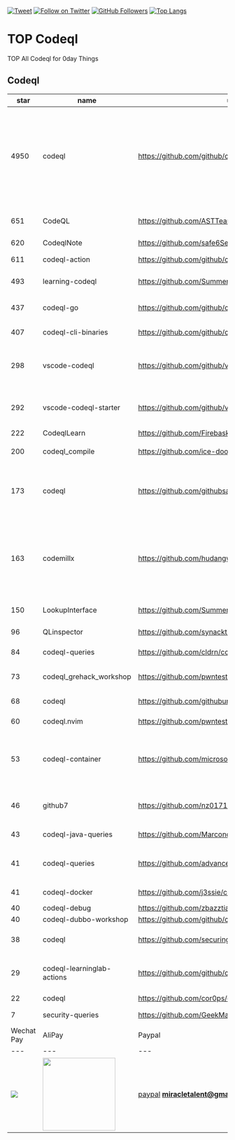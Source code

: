 [![Tweet](https://img.shields.io/twitter/url/http/Hktalent3135773.svg?style=social)](https://twitter.com/intent/follow?screen_name=Hktalent3135773) [![Follow on Twitter](https://img.shields.io/twitter/follow/Hktalent3135773.svg?style=social&label=Follow)](https://twitter.com/intent/follow?screen_name=Hktalent3135773) [![GitHub Followers](https://img.shields.io/github/followers/hktalent.svg?style=social&label=Follow)](https://github.com/hktalent/)
[![Top Langs](https://profile-counter.glitch.me/hktalent/count.svg)](https://51pwn.com)
<!-- header -->
# TOP Codeql
TOP All Codeql for 0day  Things
## Codeql
|star|name|url|des|
|---|---|---|---|
|4950|codeql|https://github.com/github/codeql|CodeQL: the libraries and queries that power security researchers around the world, as well as code scanning in GitHub Advanced Security (code scanning), LGTM.com, and LGTM Enterprise|
|651|CodeQL|https://github.com/ASTTeam/CodeQL|《深入理解CodeQL》Finding vulnerabilities with CodeQL.|
|620|CodeqlNote|https://github.com/safe6Sec/CodeqlNote|Codeql学习笔记|
|611|codeql-action|https://github.com/github/codeql-action|Actions for running CodeQL analysis|
|493|learning-codeql|https://github.com/SummerSec/learning-codeql|CodeQL Java 全网最全的中文学习资料|
|437|codeql-go|https://github.com/github/codeql-go|The CodeQL extractor and libraries for Go.|
|407|codeql-cli-binaries|https://github.com/github/codeql-cli-binaries|Binaries for the CodeQL CLI|
|298|vscode-codeql|https://github.com/github/vscode-codeql|An extension for Visual Studio Code that adds rich language support for CodeQL|
|292|vscode-codeql-starter|https://github.com/github/vscode-codeql-starter|Starter workspace to use with the CodeQL extension for Visual Studio Code.|
|222|CodeqlLearn|https://github.com/Firebasky/CodeqlLearn|记录学习codeql的过程|
|200|codeql_compile|https://github.com/ice-doom/codeql_compile|自动反编译闭源应用，创建codeql数据库|
|173|codeql|https://github.com/githubsatelliteworkshops/codeql|GitHub Satellite 2020 workshops on finding security vulnerabilities with CodeQL for Java/JavaScript.|
|163|codemillx|https://github.com/hudangwei/codemillx|codemillx is a tool for CodeQL, extract the comments in the code and generate codeql module. 强化Go开源项目安全检测(内含开源项目漏洞挖掘方法)|
|150|LookupInterface|https://github.com/SummerSec/LookupInterface|CodeQL 寻找 JNDI利用 Lookup接口|
|96|QLinspector|https://github.com/synacktiv/QLinspector|Finding Java gadget chains with CodeQL|
|84|codeql-queries|https://github.com/cldrn/codeql-queries|My CodeQL queries collection|
|73|codeql_grehack_workshop|https://github.com/pwntester/codeql_grehack_workshop|GreHack 2021 CodeQL for Java workshop|
|68|codeql|https://github.com/githubuniverseworkshops/codeql|CodeQL workshops for GitHub Universe|
|60|codeql.nvim|https://github.com/pwntester/codeql.nvim|CodeQL plugin for Neovim|
|53|codeql-container|https://github.com/microsoft/codeql-container|Prepackaged and precompiled github codeql container for rapid analysis, deployment and development.|
|46|github7|https://github.com/nz017112/github7|Starter workspace to use with the CodeQL extension for Visual Studio Code.|
|43|codeql-java-queries|https://github.com/Marcono1234/codeql-java-queries|Personal LGTM CodeQL queries|
|41|codeql-queries|https://github.com/advanced-security/codeql-queries|GitHub's Field Team's CodeQL Custom Queries, Suites, and Configurations|
|41|codeql-docker|https://github.com/j3ssie/codeql-docker|Ready to use docker image for CodeQL|
|40|codeql-debug|https://github.com/zbazztian/codeql-debug||
|40|codeql-dubbo-workshop|https://github.com/github/codeql-dubbo-workshop||
|38|codeql|https://github.com/securingdev/codeql|Custom / Experimental CodeQL queries|
|29|codeql-learninglab-actions|https://github.com/github/codeql-learninglab-actions|Actions and Images for use in Learning Lab courses for CodeQL|
|22|codeql|https://github.com/cor0ps/codeql|收集规则|
|7|security-queries|https://github.com/GeekMasher/security-queries|CodeQL Security Queries|# Donation
| Wechat Pay | AliPay | Paypal | BTC Pay |BCH Pay |
| --- | --- | --- | --- | --- |
|<img src=https://github.com/hktalent/myhktools/blob/master/md/wc.png>|<img width=166 src=https://github.com/hktalent/myhktools/blob/master/md/zfb.png>|[paypal](https://www.paypal.me/pwned2019) **miracletalent@gmail.com**|<img width=166 src=https://github.com/hktalent/myhktools/blob/master/md/BTC.png>|<img width=166 src=https://github.com/hktalent/myhktools/blob/master/md/BCH.jpg>|

